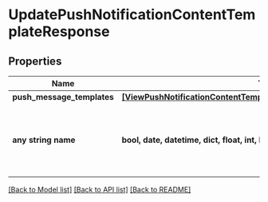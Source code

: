 # UpdatePushNotificationContentTemplateResponse


## Properties
Name | Type | Description | Notes
------------ | ------------- | ------------- | -------------
**push_message_templates** | [**[ViewPushNotificationContentTemplateResponsePushMessageTemplates]**](ViewPushNotificationContentTemplateResponsePushMessageTemplates.md) |  | [optional] 
**any string name** | **bool, date, datetime, dict, float, int, list, str, none_type** | any string name can be used but the value must be the correct type | [optional]

[[Back to Model list]](../README.md#documentation-for-models) [[Back to API list]](../README.md#documentation-for-api-endpoints) [[Back to README]](../README.md)


